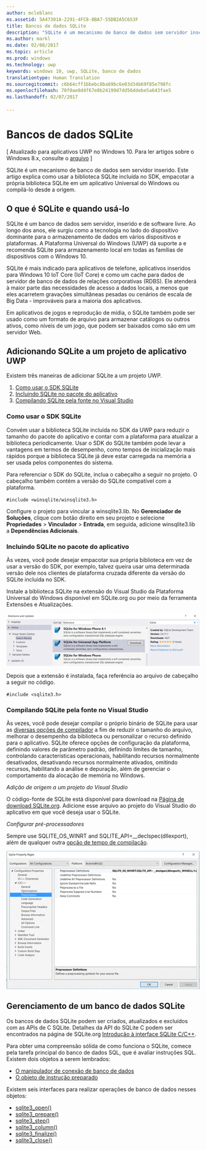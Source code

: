 ```yaml
---
author: mcleblanc
ms.assetid: 5A47301A-2291-4FC8-8BA7-55DB2A5C653F
title: Bancos de dados SQLite
description: "SQLite é um mecanismo de banco de dados sem servidor inserido. Este artigo explica como usar a biblioteca SQLite incluída no SDK, empacotar sua própria biblioteca SQLite em um aplicativo Universal do Windows ou compilá-lo a partir da origem."
ms.author: markl
ms.date: 02/08/2017
ms.topic: article
ms.prod: windows
ms.technology: uwp
keywords: windows 10, uwp, SQLite, banco de dados
translationtype: Human Translation
ms.sourcegitcommit: c6b64cff1bbebc8ba69bc6e03d34b69f85e798fc
ms.openlocfilehash: 70f0ae8d4f67e0b24199d7dd56ddebe5a643fae5
ms.lasthandoff: 02/07/2017

---
```

# <a name="sqlite-databases"></a>Bancos de dados SQLite

\[ Atualizado para aplicativos UWP no Windows 10. Para ler artigos sobre o Windows 8.x, consulte o [arquivo](http://go.microsoft.com/fwlink/p/?linkid=619132) \]


SQLite é um mecanismo de banco de dados sem servidor inserido. Este artigo explica como usar a biblioteca SQLite incluída no SDK, empacotar a própria biblioteca SQLite em um aplicativo Universal do Windows ou compilá-lo desde a origem.

## <a name="what-sqlite-is-and-when-to-use-it"></a>O que é SQLite e quando usá-lo

SQLite é um banco de dados sem servidor, inserido e de software livre. Ao longo dos anos, ele surgiu como a tecnologia no lado do dispositivo dominante para o armazenamento de dados em vários dispositivos e plataformas. A Plataforma Universal do Windows (UWP) dá suporte a e recomenda SQLite para armazenamento local em todas as famílias de dispositivos com o Windows 10.

SQLite é mais indicado para aplicativos de telefone, aplicativos inseridos para Windows 10 IoT Core (IoT Core) e como um cache para dados de servidor de banco de dados de relações corporativas (RDBS). Ele atenderá à maior parte das necessidades de acesso a dados locais, a menos que eles acarretem gravações simultâneas pesadas ou cenários de escala de Big Data - improváveis para a maioria dos aplicativos.

Em aplicativos de jogos e reprodução de mídia, o SQLite também pode ser usado como um formato de arquivo para armazenar catálogos ou outros ativos, como níveis de um jogo, que podem ser baixados como são em um servidor Web.

## <a name="adding-sqlite-to-a-uwp-app-project"></a>Adicionando SQLite a um projeto de aplicativo UWP

Existem três maneiras de adicionar SQLite a um projeto UWP.

1.  [Como usar o SDK SQLite](#using-the-sdk-sqlite)
2.  [Incluindo SQLite no pacote do aplicativo](#including-sqlite-in-the-app-package)
3.  [Compilando SQLite pela fonte no Visual Studio](#building-sqlite-from-source-in-visual-studio)

### <a name="using-the-sdk-sqlite"></a>Como usar o SDK SQLite

Convém usar a biblioteca SQLite incluída no SDK da UWP para reduzir o tamanho do pacote do aplicativo e contar com a plataforma para atualizar a biblioteca periodicamente. Usar o SDK do SQLite também pode levar a vantagens em termos de desempenho, como tempos de inicialização mais rápidos porque a biblioteca SQLite já deve estar carregada na memória a ser usada pelos componentes do sistema.

Para referenciar o SDK do SQLite, inclua o cabeçalho a seguir no projeto. O cabeçalho também contém a versão do SQLite compatível com a plataforma.

`#include <winsqlite/winsqlite3.h>`

Configure o projeto para vincular a winsqlite3.lib. No **Gerenciador de Soluções**, clique com botão direito em seu projeto e selecione **Propriedades** &gt; **Vinculador** &gt; **Entrada**, em seguida, adicione winsqlite3.lib a **Dependências Adicionais**.

### <a name="including-sqlite-in-the-app-package"></a>Incluindo SQLite no pacote do aplicativo

Às vezes, você pode desejar empacotar sua própria biblioteca em vez de usar a versão do SDK, por exemplo, talvez queira usar uma determinada versão dele nos clientes de plataforma cruzada diferente da versão do SQLite incluída no SDK.

Instale a biblioteca SQLite na extensão do Visual Studio da Plataforma Universal do Windows disponível em SQLite.org ou por meio da ferramenta Extensões e Atualizações.

![Tela de Extensões e Atualizações](./images/extensions-and-updates.png)

Depois que a extensão é instalada, faça referência ao arquivo de cabeçalho a seguir no código.

`#include <sqlite3.h>`

### <a name="building-sqlite-from-source-in-visual-studio"></a>Compilando SQLite pela fonte no Visual Studio

Às vezes, você pode desejar compilar o próprio binário de SQLite para usar as [diversas opções de compilador](http://www.sqlite.org/compile.html) a fim de reduzir o tamanho do arquivo, melhorar o desempenho da biblioteca ou personalizar o recurso definido para o aplicativo. SQLite oferece opções de configuração da plataforma, definindo valores de parâmetro padrão, definindo limites de tamanho, controlando características operacionais, habilitando recursos normalmente desativados, desativando recursos normalmente ativados, omitindo recursos, habilitando a análise e depuração, além de gerenciar o comportamento da alocação de memória no Windows.

*Adição de origem a um projeto do Visual Studio*

O código-fonte de SQLite está disponível para download na [Página de download SQLite.org](https://www.sqlite.org/download.html). Adicione esse arquivo ao projeto do Visual Studio do aplicativo em que você deseja usar o SQLite.

*Configurar pré-processadores*

Sempre use SQLITE\_OS\_WINRT and SQLITE\_API=\_\_declspec(dllexport), além de qualquer outra [opção de tempo de compilação](http://www.sqlite.org/compile.html).

![Tela Páginas de Propriedades do SQLite](./images/property-pages.png)

## <a name="managing-a-sqlite-database"></a>Gerenciamento de um banco de dados SQLite

Os bancos de dados SQLite podem ser criados, atualizados e excluídos com as APIs de C SQLite. Detalhes da API do SQLite C podem ser encontrados na página de SQLite.org [Introdução à interface SQLite C/C++](http://www.sqlite.org/cintro.html).

Para obter uma compreensão sólida de como funciona o SQLite, comece pela tarefa principal do banco de dados SQL, que é avaliar instruções SQL. Existem dois objetos a serem lembrados:

-   [O manipulador de conexão de banco de dados](https://www.sqlite.org/c3ref/sqlite3.html)
-   [O objeto de instrução preparado](https://www.sqlite.org/c3ref/stmt.html)

Existem seis interfaces para realizar operações de banco de dados nesses objetos:

-   [sqlite3\_open()](https://web.archive.org/web/20141228070025/http:/www.sqlite.org/c3ref/open.html)
-   [sqlite3\_prepare()](https://web.archive.org/web/20141228070025/http:/www.sqlite.org/c3ref/prepare.html)
-   [sqlite3\_step()](https://web.archive.org/web/20141228070025/http:/www.sqlite.org/c3ref/step.html)
-   [sqlite3\_column()](https://web.archive.org/web/20141228070025/http:/www.sqlite.org/c3ref/column_blob.html)
-   [sqlite3\_finalize()](https://web.archive.org/web/20141228070025/http:/www.sqlite.org/c3ref/finalize.html)
-   [sqlite3\_close()](https://web.archive.org/web/20141228070025/http:/www.sqlite.org/c3ref/close.html)

 

 

